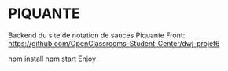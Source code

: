 # PIQUANTE
Backend du site de notation de sauces Piquante
Front: https://github.com/OpenClassrooms-Student-Center/dwj-projet6

npm install
npm start
Enjoy
